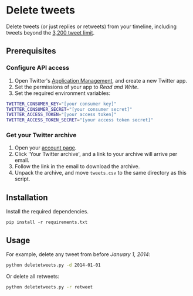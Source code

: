 # Delete tweets

Delete tweets (or just replies or retweets) from your timeline, including tweets
beyond the [3,200 tweet limit](https://web.archive.org/web/20131019125213/https://dev.twitter.com/discussions/276).

## Prerequisites

### Configure API access

1. Open Twitter's [Application Management](https://apps.twitter.com/), and create a new Twitter app.
2. Set the permissions of your app to *Read and Write*.
3. Set the required environment variables:

```bash
TWITTER_CONSUMER_KEY="[your consumer key]"
TWITTER_CONSUMER_SECRET="[your consumer secret]"
TWITTER_ACCESS_TOKEN="[your access token]"
TWITTER_ACCESS_TOKEN_SECRET="[your access token secret]"
```

### Get your Twitter archive

1. Open your [account page](https://twitter.com/settings/account).
2. Click 'Your Twitter archive', and a link to your archive will arrive per email.
3. Follow the link in the email to download the archive.
4. Unpack the archive, and move `tweets.csv` to the same directory as this script.

## Installation

Install the required dependencies.

```
pip install -r requirements.txt
```

## Usage

For example, delete any tweet from before *January 1, 2014*:

```bash
python deletetweets.py -d 2014-01-01
```

Or delete all retweets:

```bash
python deletetweets.py -r retweet
```
